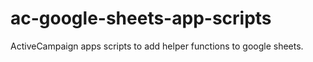 # ac-google-sheets-app-scripts
ActiveCampaign apps scripts to add helper functions to google sheets. 
